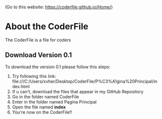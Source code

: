 (Go to this website: https://coderfile.github.io/Home/)
# About the CoderFile

The CoderFile is a file for coders

## Download Version 0.1

To download the version 0.1 please follow this steps:

1. Try following this link: file:///C:/Users/xvher/Desktop/CoderFile/P%C3%A1gina%20Principal/index.html
2. If u can't, download the files that appear in my GitHub Repository
3. Go in the folder named CoderFile
4. Enter in the folder named Pagina Principal
5. Open the file named **index**
6. You're now on the CoderFile!!
